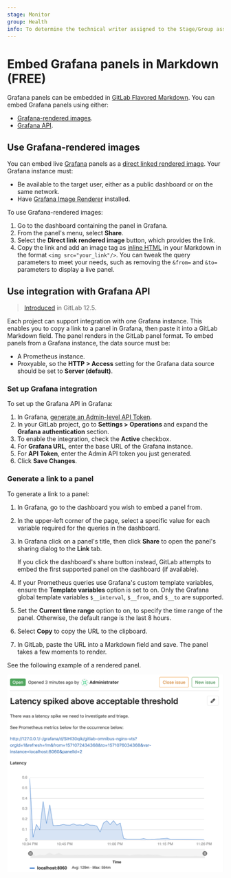 ```yaml
---
stage: Monitor
group: Health
info: To determine the technical writer assigned to the Stage/Group associated with this page, see https://about.gitlab.com/handbook/engineering/ux/technical-writing/#assignments
---
```


# Embed Grafana panels in Markdown **(FREE)**

Grafana panels can be embedded in [GitLab Flavored Markdown](../../user/markdown.md). You can
embed Grafana panels using either:

- [Grafana-rendered images](#use-grafanarendered-images).
- [Grafana API](#use-integration-with-grafana-api).

## Use Grafana-rendered images

You can embed live [Grafana](https://docs.gitlab.com/omnibus/settings/grafana.html) panels as a
[direct linked rendered image](https://grafana.com/docs/grafana/latest/reference/share_panel/#direct-link-rendered-image).
Your Grafana instance must:

- Be available to the target user, either as a public dashboard or on the same network.
- Have [Grafana Image Renderer](https://grafana.com/grafana/plugins/grafana-image-renderer) installed.

To use Grafana-rendered images:

1. Go to the dashboard containing the panel in Grafana.
1. From the panel's menu, select **Share**.
1. Select the **Direct link rendered image** button, which provides the link.
1. Copy the link and add an image tag as [inline HTML](../../user/markdown.md#inline-html) in your
   Markdown in the format `<img src="your_link"/>`. You can tweak the query parameters to meet your needs, such as removing the `&from=`
   and `&to=` parameters to display a live panel.

## Use integration with Grafana API

> [Introduced](https://gitlab.com/gitlab-org/gitlab/-/issues/31376) in GitLab 12.5.

Each project can support integration with one Grafana instance. This enables you to copy a link to a
panel in Grafana, then paste it into a GitLab Markdown field. The panel renders in the GitLab panel
format. To embed panels from a Grafana instance, the data source must be:

- A Prometheus instance.
- Proxyable, so the **HTTP > Access** setting for the Grafana data source should be set to
  **Server (default)**.

### Set up Grafana integration

To set up the Grafana API in Grafana:

1. In Grafana, [generate an Admin-level API Token](https://grafana.com/docs/grafana/latest/http_api/auth/#create-api-token).
1. In your GitLab project, go to **Settings > Operations** and expand the **Grafana authentication**
   section.
1. To enable the integration, check the **Active** checkbox.
1. For **Grafana URL**, enter the base URL of the Grafana instance.
1. For **API Token**, enter the Admin API token you just generated.
1. Click **Save Changes**.

### Generate a link to a panel

To generate a link to a panel:

1. In Grafana, go to the dashboard you wish to embed a panel from.
1. In the upper-left corner of the page, select a specific value for each variable required for the
   queries in the dashboard.
1. In Grafana click on a panel's title, then click **Share** to open the panel's sharing dialog to
   the **Link** tab.

   If you click the dashboard's share button instead, GitLab attempts to embed the first supported
   panel on the dashboard (if available).
1. If your Prometheus queries use Grafana's custom template variables, ensure the
   **Template variables** option is set to on. Only the Grafana global template variables
   `$__interval`, `$__from`, and `$__to` are supported.
1. Set the **Current time range** option to on, to specify the time range of the panel. Otherwise,
   the default range is the last 8 hours.
1. Select **Copy** to copy the URL to the clipboard.
1. In GitLab, paste the URL into a Markdown field and save. The panel takes a few moments to render.

See the following example of a rendered panel.

![GitLab Rendered Grafana Panel](img/rendered_grafana_embed_v12_5.png)
